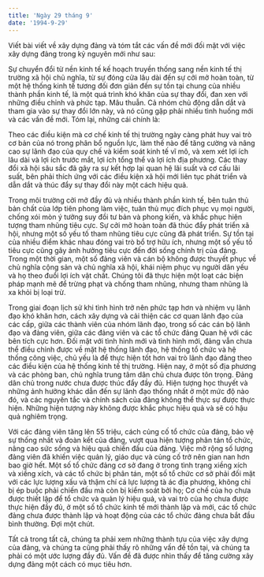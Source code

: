 ```yaml
---
title: 'Ngày 29 tháng 9'
date: '1994-9-29'
---
```


Viết bài viết về xây dựng đảng và tóm tắt các vấn đề mới đối mặt với việc xây dựng đảng trong kỷ nguyên mới như sau:

Sự chuyển đổi từ nền kinh tế kế hoạch truyền thống sang nền kinh tế thị trường xã hội chủ nghĩa, từ sự đóng cửa lâu dài đến sự cởi mở hoàn toàn, từ một hệ thống kinh tế tương đối đơn giản đến sự tồn tại chung của nhiều thành phần kinh tế, là một quá trình khó khăn của sự thay đổi, đan xen với những điều chỉnh và phức tạp. Mâu thuẫn. Cả nhóm chủ động dẫn dắt và tham gia vào sự thay đổi lớn này, và nó cũng gặp phải nhiều tình huống mới và các vấn đề mới. Tóm lại, những cái chính là:

Theo các điều kiện mà cơ chế kinh tế thị trường ngày càng phát huy vai trò cơ bản của nó trong phân bổ nguồn lực, làm thế nào để tăng cường và nâng cao sự lãnh đạo của quy chế và kiểm soát kinh tế vĩ mô, và xem xét lợi ích lâu dài và lợi ích trước mắt, lợi ích tổng thể và lợi ích địa phương. Các thay đổi xã hội sâu sắc đã gây ra sự kết hợp lại quan hệ lãi suất và cơ cấu lãi suất, bên phải thích ứng với các điều kiện xã hội mới liên tục phát triển và dẫn dắt và thúc đẩy sự thay đổi này một cách hiệu quả.

Trong môi trường cởi mở đầy đủ và nhiều thành phần kinh tế, bên tuân thủ bản chất của lớp tiên phong làm việc, tuân thủ mục đích phục vụ mọi người, chống xói mòn ý tưởng suy đồi tư bản và phong kiến, và khắc phục hiện tượng tham nhũng tiêu cực. Sự cởi mở hoàn toàn đã thúc đẩy phát triển xã hội, nhưng một số yếu tố tham nhũng tiêu cực cũng đã phát triển. Sự tồn tại của nhiều điểm khác nhau đóng vai trò bổ trợ hữu ích, nhưng một số yếu tố tiêu cực cũng gây ảnh hưởng tiêu cực đến đời sống chính trị của đảng. Trong một thời gian, một số đảng viên và cán bộ không được thuyết phục về chủ nghĩa cộng sản và chủ nghĩa xã hội, khái niệm phục vụ người dân yếu và họ theo đuổi lợi ích vật chất. Chúng tôi đã thực hiện một loạt các biện pháp mạnh mẽ để trừng phạt và chống tham nhũng, nhưng tham nhũng là xa khỏi bị loại trừ.

Trong giai đoạn lịch sử khi tình hình trở nên phức tạp hơn và nhiệm vụ lãnh đạo khó khăn hơn, cách xây dựng và cải thiện các cơ quan lãnh đạo của các cấp, giữa các thành viên của nhóm lãnh đạo, trong số các cán bộ lãnh đạo và đảng viên, giữa các đảng viên và các tổ chức đảng Quan hệ với các bên tích cực hơn. Đối mặt với tình hình mới và tình hình mới, đảng vẫn chưa thể điều chỉnh được về mặt hệ thống lãnh đạo, hệ thống tổ chức và hệ thống công việc, chủ yếu là để thực hiện tốt hơn vai trò lãnh đạo đảng theo các điều kiện của hệ thống kinh tế thị trường. Hiện nay, ở một số địa phương và các phòng ban, chủ nghĩa trung tâm dân chủ chưa được tôn trọng. Đảng dân chủ trong nước chưa được thúc đẩy đầy đủ. Hiện tượng học thuyết và những ảnh hưởng khác dẫn đến sự lãnh đạo thống nhất ở một mức độ nào đó, và các nguyên tắc và chính sách của đảng không thể thực sự được thực hiện. Những hiện tượng này không được khắc phục hiệu quả và sẽ có hậu quả nghiêm trọng.

Với các đảng viên tăng lên 55 triệu, cách củng cố tổ chức của đảng, bảo vệ sự thống nhất và đoàn kết của đảng, vượt qua hiện tượng phân tán tổ chức, nâng cao sức sống và hiệu quả chiến đấu của đảng. Việc mở rộng số lượng đảng viên đã khiến việc quản lý, giáo dục và củng cố trở nên gian nan hơn bao giờ hết. Một số tổ chức đảng cơ sở đang ở trong tình trạng xiềng xích và xiềng xích, và các tổ chức bị phân tán, một số tổ chức cơ sở phải đối mặt với các lực lượng xấu và thậm chí cả lực lượng tà ác địa phương, không chỉ bị ép buộc phải chiến đấu mà còn bị kiểm soát bởi họ; Cơ chế của họ chưa được thiết lập để tổ chức và quản lý hiệu quả, và vai trò của họ chưa được thực hiện đầy đủ, ở một số tổ chức kinh tế mới thành lập và mới, các tổ chức đảng chưa được thành lập và hoạt động của các tổ chức đảng chưa bắt đầu bình thường. Đợi một chút.

Tất cả trong tất cả, chúng ta phải xem những thành tựu của việc xây dựng của đảng, và chúng ta cũng phải thấy rõ những vấn đề tồn tại, và chúng ta phải có một ước lượng đầy đủ. Vấn đề đã được nhìn thấy để tăng cường xây dựng đảng một cách có mục tiêu hơn.

